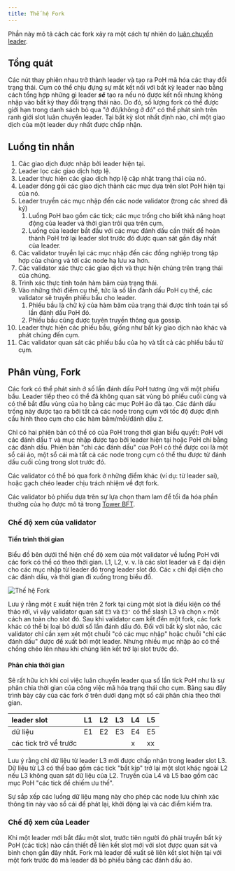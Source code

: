 ```yaml
---
title: Thế hệ Fork
---
```


Phần này mô tả cách các fork xảy ra một cách tự nhiên do [luân chuyển leader](leader-rotation.md).

## Tổng quát

Các nút thay phiên nhau trở thành leader và tạo ra PoH mã hóa các thay đổi trạng thái. Cụm có thể chịu đựng sự mất kết nối với bất kỳ leader nào bằng cách tổng hợp những gì leader _**sẽ**_ tạo ra nếu nó được kết nối nhưng không nhập vào bất kỳ thay đổi trạng thái nào. Do đó, số lượng fork có thể được giới hạn trong danh sách bỏ qua "ở đó/không ở đó" có thể phát sinh trên ranh giới slot luân chuyển leader. Tại bất kỳ slot nhất định nào, chỉ một giao dịch của một leader duy nhất được chấp nhận.

## Luồng tin nhắn

1. Các giao dịch được nhập bởi leader hiện tại.
2. Leader lọc các giao dịch hợp lệ.
3. Leader thực hiện các giao dịch hợp lệ cập nhật trạng thái của nó.
4. Leader đóng gói các giao dịch thành các mục dựa trên slot PoH hiện tại của nó.
5. Leader truyền các mục nhập đến các node validator \(trong các shred đã ký\)
   1. Luồng PoH bao gồm các tick; các mục trống cho biết khả năng hoạt động của leader và thời gian trôi qua trên cụm.
   2. Luồng của leader bắt đầu với các mục đánh dấu cần thiết để hoàn thành PoH trở lại leader slot trước đó được quan sát gần đây nhất của leader.
6. Các validator truyền lại các mục nhập đến các đồng nghiệp trong tập hợp của chúng và tới các node hạ lưu xa hơn.
7. Các validator xác thực các giao dịch và thực hiện chúng trên trạng thái của chúng.
8. Trình xác thực tính toán hàm băm của trạng thái.
9. Vào những thời điểm cụ thể, tức là số lần đánh dấu PoH cụ thể, các validator sẽ truyền phiếu bầu cho leader.
   1. Phiếu bầu là chữ ký của hàm băm của trạng thái được tính toán tại số lần đánh dấu PoH đó.
   2. Phiếu bầu cũng được tuyên truyền thông qua gossip.
10. Leader thực hiện các phiếu bầu, giống như bất kỳ giao dịch nào khác và phát chúng đến cụm.
11. Các validator quan sát các phiếu bầu của họ và tất cả các phiếu bầu từ cụm.

## Phân vùng, Fork

Các fork có thể phát sinh ở số lần đánh dấu PoH tương ứng với một phiếu bầu. Leader tiếp theo có thể đã không quan sát vùng bỏ phiếu cuối cùng và có thể bắt đầu vùng của họ bằng các mục PoH ảo đã tạo. Các đánh dấu trống này được tạo ra bởi tất cả các node trong cụm với tốc độ được định cấu hình theo cụm cho các hàm băm/mỗi/đánh dấu `Z`.

Chỉ có hai phiên bản có thể có của PoH trong thời gian biểu quyết: PoH với các đánh dấu `T` và mục nhập được tạo bởi leader hiện tại hoặc PoH chỉ bằng các đánh dấu. Phiên bản "chỉ các đánh dấu" của PoH có thể được coi là một sổ cái ảo, một sổ cái mà tất cả các node trong cụm có thể thu được từ đánh dấu cuối cùng trong slot trước đó.

Các validator có thể bỏ qua fork ở những điểm khác \(ví dụ: từ leader sai\), hoặc gạch chéo leader chịu trách nhiệm về đợt fork.

Các validator bỏ phiếu dựa trên sự lựa chọn tham lam để tối đa hóa phần thưởng của họ được mô tả trong [Tower BFT](../implemented-proposals/tower-bft.md).

### Chế độ xem của validator

#### Tiến trình thời gian

Biểu đồ bên dưới thể hiện chế độ xem của một validator về luồng PoH với các fork có thể có theo thời gian. L1, L2, v. v. là các slot leader và `E` đại diện cho các mục nhập từ leader đó trong leader slot đó. Các `x` chỉ đại diện cho các đánh dấu, và thời gian đi xuống trong biểu đồ.

![Thế hệ Fork](/img/fork-generation.svg)

Lưu ý rằng một `E` xuất hiện trên 2 fork tại cùng một slot là điều kiện có thể tháo rời, vì vậy validator quan sát `E3` và `E3'` có thể slash L3 và chọn `x` một cách an toàn cho slot đó. Sau khi validator cam kết đến một fork, các fork khác có thể bị loại bỏ dưới số lần đánh dấu đó. Đối với bất kỳ slot nào, các validator chỉ cần xem xét một chuỗi "có các mục nhập" hoặc chuỗi "chỉ các đánh dấu" được đề xuất bởi một leader. Nhưng nhiều mục nhập ảo có thể chồng chéo lên nhau khi chúng liên kết trở lại slot trước đó.

#### Phân chia thời gian

Sẽ rất hữu ích khi coi việc luân chuyển leader qua số lần tick PoH như là sự phân chia thời gian của công việc mã hóa trạng thái cho cụm. Bảng sau đây trình bày cây của các fork ở trên dưới dạng một sổ cái phân chia theo thời gian.

| leader slot           | L1  | L2  | L3  | L4  | L5  |
| :-------------------- | :-- | :-- | :-- | :-- | :-- |
| dữ liệu               | E1  | E2  | E3  | E4  | E5  |
| các tick trở về trước |     |     |     | x   | xx  |

Lưu ý rằng chỉ dữ liệu từ leader L3 mới được chấp nhận trong leader slot L3. Dữ liệu từ L3 có thể bao gồm các tick "bắt kịp" trở lại một slot khác ngoài L2 nếu L3 không quan sát dữ liệu của L2. Truyền của L4 và L5 bao gồm các mục PoH "các tick để chiếm ưu thế".

Sự sắp xếp các luồng dữ liệu mạng này cho phép các node lưu chính xác thông tin này vào sổ cái để phát lại, khởi động lại và các điểm kiểm tra.

### Chế độ xem của Leader

Khi một leader mới bắt đầu một slot, trước tiên người đó phải truyền bất kỳ PoH \(các tick\) nào cần thiết để liên kết slot mới với slot được quan sát và bình chọn gần đây nhất. Fork mà leader đề xuất sẽ liên kết slot hiện tại với một fork trước đó mà leader đã bỏ phiếu bằng các đánh dấu ảo.
